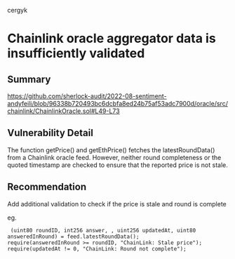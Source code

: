 cergyk
# Chainlink oracle aggregator data is insufficiently validated

## Summary

https://github.com/sherlock-audit/2022-08-sentiment-andyfeili/blob/96338b720493bc6dcbfa8ed24b75af53adc7900d/oracle/src/chainlink/ChainlinkOracle.sol#L49-L73

## Vulnerability Detail

The function getPrice() and getEthPrice() fetches the latestRoundData() from a Chainlink oracle feed. However, neither round completeness or the quoted timestamp are checked to ensure that the reported price is not stale.

## Recommendation

Add additional validation to check if the price is stale and round is complete

eg.
```solidity
 (uint80 roundID, int256 answer, , uint256 updatedAt, uint80 answeredInRound) = feed.latestRoundData();
require(answeredInRound >= roundID, "ChainLink: Stale price");
require(updatedAt != 0, "ChainLink: Round not complete");
```